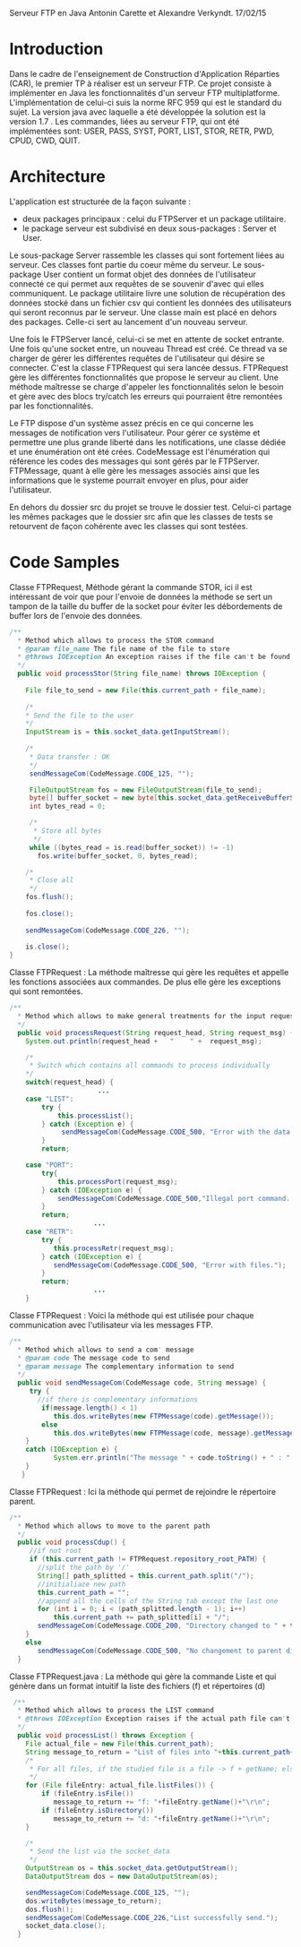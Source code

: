 Serveur FTP en Java
Antonin Carette et Alexandre Verkyndt.
17/02/15


# Introduction

Dans le cadre de l'enseignement de Construction d'Application Réparties (CAR), le premier TP à réaliser est un serveur FTP.
Ce projet consiste à implémenter en Java les fonctionnalités d'un serveur FTP multiplatforme.
L'implémentation de celui-ci suis la norme RFC 959 qui est le standard du sujet.
La version java avec laquelle a été développée la solution est la version 1.7 .
Les commandes, liées au serveur FTP, qui ont été implémentées sont: USER, PASS, SYST, PORT, LIST, STOR, RETR, PWD, CPUD, CWD, QUIT.

# Architecture

L'application est structurée de la façon suivante : 
- deux packages principaux : celui du FTPServer et un package utilitaire.
- le package serveur est subdivisé en deux sous-packages : Server et User.

Le sous-package Server rassemble les classes qui sont fortement liées au serveur. Ces classes font partie du coeur même du serveur.
Le sous-package User contient un format objet des données de l'utilisateur connecté ce qui permet aux requêtes de se souvenir d'avec qui elles communiquent.
Le package utilitaire livre une solution de récupération des données stocké dans un fichier csv qui contient les données des utilisateurs qui seront reconnus par le serveur.
Une classe main est placé en dehors des packages. Celle-ci sert au lancement d'un nouveau serveur.

Une fois le FTPServer lancé, celui-ci se met en attente de socket entrante. Une fois qu'une socket entre, un nouveau Thread est créé. Ce thread va se charger de gérer les 
différentes requêtes de l'utilisateur qui désire se connecter. C'est la classe FTPRequest qui sera lancée dessus.
FTPRequest gère les différentes fonctionnalités que propose le serveur au client. Une méthode maîtresse se charge d'appeler les fonctionnalités selon le besoin et gère avec des blocs try/catch les erreurs qui pourraient être remontées par les fonctionnalités.

Le FTP dispose d'un système assez précis en ce qui concerne les messages de notification vers l'utilisateur. Pour gérer ce système et permettre une plus grande liberté dans les notifications, une classe dédiée et une énumération ont été crées. CodeMessage est l'énumération qui référence les codes des messages qui sont gérés par le FTPServer. FTPMessage, quant à elle gère les messages associés ainsi que les informations que le systeme pourrait envoyer en plus, pour aider l'utilisateur.


En dehors du dossier src du projet se trouve le dossier test. Celui-ci partage les mêmes packages que le dossier src afin que les classes de tests se retourvent de façon cohérente avec les classes qui sont testées.

# Code Samples

Classe FTPRequest, Méthode gérant la commande STOR, ici il est intéressant de voir que pour l'envoie de données la méthode se sert un tampon de la taille du buffer de la socket pour éviter les débordements de buffer lors de l'envoie des données.

```java
/**
  * Method which allows to process the STOR command
  * @param file_name The file name of the file to store
  * @throws IOException An exception raises if the file can't be found
  */
  public void processStor(String file_name) throws IOException {
		
    File file_to_send = new File(this.current_path + file_name);
	
    /*
    * Send the file to the user
    */
    InputStream is = this.socket_data.getInputStream();
	
    /*
     * Data transfer : OK
     */
     sendMessageCom(CodeMessage.CODE_125, "");

     FileOutputStream fos = new FileOutputStream(file_to_send);
     byte[] buffer_socket = new byte[this.socket_data.getReceiveBufferSize()];
     int bytes_read = 0;

     /*
      * Store all bytes
      */
     while ((bytes_read = is.read(buffer_socket)) != -1)
       fos.write(buffer_socket, 0, bytes_read);

	/*
	 * Close all
	 */
	fos.flush();
	
	fos.close();
	
	sendMessageCom(CodeMessage.CODE_226, "");
	
	is.close();
}
```


Classe FTPRequest : La méthode maîtresse qui gère les requêtes et appelle les fonctions associées aux commandes. De plus elle gère les exceptions qui sont remontées. 

```java
/**
  * Method which allows to make general treatments for the input request
  */
  public void processRequest(String request_head, String request_msg) {
    System.out.println(request_head +   "    " +  request_msg);

    /*
     * Switch which contains all commands to process individually
    */
    switch(request_head) {
                      ...
    case "LIST":
        try {
            this.processList();
        } catch (Exception e) {
             sendMessageCom(CodeMessage.CODE_500, "Error with the data socket.");
        }
        return;

    case "PORT":
        try{
            this.processPort(request_msg);
        } catch (IOException e) {
            sendMessageCom(CodeMessage.CODE_500,"Illegal port command. No connection for data...");
        }
        return; 
                     ...
    case "RETR":
        try {
           this.processRetr(request_msg);
        } catch (IOException e) {
           sendMessageCom(CodeMessage.CODE_500, "Error with files.");
        }
        return;
                     ...
    }
```

Classe FTPRequest : Voici la méthode qui est utilisée pour chaque communication avec l'utilisateur via les messages FTP.

```java
/**
  * Method which allows to send a com' message
  * @param code The message code to send
  * @param message The complementary information to send
  */
  public void sendMessageCom(CodeMessage code, String message) {
     try {
       //if there is complementary informations 
        if(message.length() < 1)
           this.dos.writeBytes(new FTPMessage(code).getMessage());
        else 
           this.dos.writeBytes(new FTPMessage(code, message).getMessage());
    } 
    catch (IOException e) {
           System.err.println("The message " + code.toString() + " : " + message + " failed to be send.");
    }
   }
```


Classe FTPRequest : Ici la méthode qui permet de rejoindre le répertoire parent. 

```java
/**
  * Method which allows to move to the parent path
  */
  public void processCdup() {
     //if not root
     if (this.current_path != FTPRequest.repository_root_PATH) {
       //split the path by '/'
       String[] path_splitted = this.current_path.split("/");
       //initialiaze new path
       this.current_path = "";
       //append all the cells of the String tab except the last one
       for (int i = 0; i < (path_splitted.length - 1); i++)
           this.current_path += path_splitted[i] + "/";
       sendMessageCom(CodeMessage.CODE_200, "Directory changed to " + this.current_path);
    }
    else
       sendMessageCom(CodeMessage.CODE_500, "No changement to parent directory.");
  }
```

Classe FTPRequest.java : La méthode qui gère la commande Liste et qui génère dans un format intuitif la liste des fichiers (f) et répertoires (d)

```java
 /**
  * Method which allows to process the LIST command
  * @throws IOException Exception raises if the actual path file can't be found
  */
  public void processList() throws Exception {
    File actual_file = new File(this.current_path);
    String message_to_return = "List of files into "+this.current_path+" :\r\n";
    /*
     * For all files, if the studied file is a file -> f + getName; else d + getName
     */
    for (File fileEntry: actual_file.listFiles()) {
        if (fileEntry.isFile())
           message_to_return += "f: "+fileEntry.getName()+"\r\n";
        if (fileEntry.isDirectory())
           message_to_return += "d: "+fileEntry.getName()+"\r\n";
    }

    /*
     * Send the list via the socket_data
     */
    OutputStream os = this.socket_data.getOutputStream();
    DataOutputStream dos = new DataOutputStream(os);

    sendMessageCom(CodeMessage.CODE_125, "");
    dos.writeBytes(message_to_return);
    dos.flush();
    sendMessageCom(CodeMessage.CODE_226,"List successfully send.");
    socket_data.close();
  }
```
